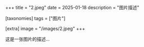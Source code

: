 +++
title = "2.jpeg"
date = 2025-01-18
description = "图片描述"

[taxonomies]
tags = ["图片"]

[extra]
image = "/images/2.jpeg"
+++

这是一张图片的描述...
